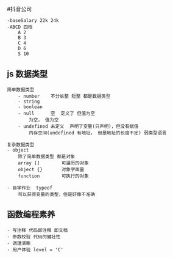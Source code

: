 #抖音公司

    -baseSalary 22k 24k
    -ABCD 四档
        A 2
        B 3
        C 4
        D 6
        S 10

## js 数据类型
    简单数据类型
        - number    不分长整 短整 都是数据类型
        - string
        - boolean
        - null      空  定义了 但值为空
            为空， 值为空
        - undefined 未定义  声明了变量(只声明)，但没有赋值
            内存空间(undefined 有地址， 但是地址的长度不定) 弱类型语言 

    复杂数据类型
    - object
        除了简单数据类型 都是对象
        array []        可遍历的对象
        object {}       对象字面量
        function        可执行的对象

    - 自学作业  typeof
        可以获得变量的类型，但是好像不准确

## 函数编程素养
    - 写注释 代码即注释 即文档
    - 参数校验 代码的健壮性
    - 调理清晰
    - 用户体验 level = 'C'